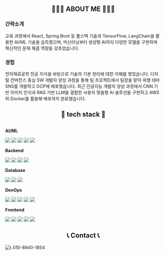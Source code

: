 <div align="center">
  
## 👩🏻‍💻 ABOUT ME 👩🏻‍💻
</div>

### 간략소개
교육 과정에서 React, Spring Boot 등 풀스택 기술과 TensorFlow, LangChain을 활용한 AI/ML 기술을 습득했으며, 머신러닝부터 생성형 AI까지 다양한 모델을 구현하며 혁신적인 문제 해결 역량을 갖추었습니다.

### 경험
전자재료공학 전공 지식을 바탕으로 기술의 기본 원리에 대한 이해를 쌓았습니다. 디지털 컨버전스 중심 SW 개발자 양성 과정을 통해 팀 프로젝트에서 팀장을 맡아 여행 테마 SNS를 개발하고 GCP에 배포했습니다. 최근 인공지능 개발자 양성 과정에서 CNN 기반 이미지 인식과 RAG 기반 LLM을 결합한 사용자 맞춤형 AI 솔루션을 구현하고 AWS와 Docker를 활용해 배포까지 완료했습니다.

<div align="center">
  
## 🔨 tech stack 🔨
<div style="display:flex; flex-direction:column; align-items:flex-start;">
    <!-- AI/ML -->
    <p><strong>AI/ML</strong></p>
    <div>
        <img src="https://img.shields.io/badge/Python-3776AB?style=for-the-badge&logo=Python&logoColor=white">
        <img src="https://img.shields.io/badge/TensorFlow-FF6F00?style=for-the-badge&logo=TensorFlow&logoColor=white">
        <img src="https://img.shields.io/badge/Keras-D00000?style=for-the-badge&logo=Keras&logoColor=white">
        <img src="https://img.shields.io/badge/LangChain-121212?style=for-the-badge&logo=chainlink&logoColor=white">
        <img src="https://img.shields.io/badge/Hugging%20Face-FFD21E?style=for-the-badge&logo=huggingface&logoColor=black">
    </div>
    <!-- Backend -->
    <p><strong>Backend</strong></p>
    <div>
        <img src="https://img.shields.io/badge/Java-007396?style=for-the-badge&logo=Java&logoColor=white"> 
        <img src="https://img.shields.io/badge/Spring%20Boot-6DB33F?style=for-the-badge&logo=spring%20boot&logoColor=white">
        <img src="https://img.shields.io/badge/FastAPI-009688?style=for-the-badge&logo=FastAPI&logoColor=white">
        <img src="https://img.shields.io/badge/Python-3776AB?style=for-the-badge&logo=Python&logoColor=white">
    </div>
    <!-- Database -->
    <p><strong>Database</strong></p>
    <div>
        <img src="https://img.shields.io/badge/oracle-F80000?style=for-the-badge&logo=oracle&logoColor=white"> 
        <img src="https://img.shields.io/badge/mysql-4479A1?style=for-the-badge&logo=mysql&logoColor=white"> 
        <img src="https://img.shields.io/badge/mariaDB-003545?style=for-the-badge&logo=mariaDB&logoColor=white"/>
    </div>
    <!-- DevOps -->
    <p><strong>DevOps</strong></p>
    <div>
        <img src="https://img.shields.io/badge/linux-FCC624?style=for-the-badge&logo=linux&logoColor=black">
        <img src="https://img.shields.io/badge/Docker-2496ED?style=for-the-badge&logo=Docker&logoColor=white">
        <img src="https://img.shields.io/badge/AWS-232F3E?style=for-the-badge&logo=amazonaws&logoColor=white">
        <img src="https://img.shields.io/badge/Google%20Cloud-4285F4?style=for-the-badge&logo=googlecloud&logoColor=white">
        <img src="https://img.shields.io/badge/apache%20tomcat-F8DC75?style=for-the-badge&logo=apachetomcat&logoColor=black">
    </div>
    <!-- Frontend -->
    <p><strong>Frontend</strong></p>
    <div>
        <img src="https://img.shields.io/badge/React-61DAFB?style=for-the-badge&logo=React&logoColor=black">
        <img src="https://img.shields.io/badge/html5-E34F26?style=for-the-badge&logo=html5&logoColor=white"> 
        <img src="https://img.shields.io/badge/css-1572B6?style=for-the-badge&logo=css3&logoColor=white"> 
        <img src="https://img.shields.io/badge/javascript-F7DF1E?style=for-the-badge&logo=javascript&logoColor=black"> 
        <img src="https://img.shields.io/badge/bootstrap-7952B3?style=for-the-badge&logo=bootstrap&logoColor=white">
    </div>
</div>

## 📞 Contact 📞
<div style="display:flex; flex-direction:row;">
    <a href="mailto:challe0124@gmail.com">
        <img src="https://img.shields.io/badge/Gmail-EA4335?style=for-the-badge&logo=Gmail&logoColor=white"> 
    </a>
    <div>📞 010-8940-1854</div>
</div>
</div>

<!--
**RobotChalle/RobotChalle** is a ✨ *special* ✨ repository because its `README.md` (this file) appears on your GitHub profile.
Here are some ideas to get you started:
- 🔭 I'm currently working on ...
- 🌱 I'm currently learning ...
- 👯 I'm looking to collaborate on ...
- 🤔 I'm looking for help with ...
- 💬 Ask me about ...
- 📫 How to reach me: ...
- 😄 Pronouns: ...
- ⚡ Fun fact: ...
-->
